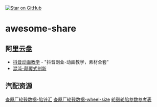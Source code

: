 <a href="https://github.com/u10k/awesome-share"><img src="https://img.shields.io/github/stars/user/repo.svg?style=social" alt="Star on GitHub"></a>
# awesome-share


## 阿里云盘

* [抖音动画教学](https://www.aliyundrive.com/s/EZfWm2VvMWs) - "抖音副业-动画教学，素材全套"
* [混沌-颠覆式创新](https://www.aliyundrive.com/s/dnbPNGpzAP3)


## 汽配资源
[查原厂轮毂数据-胎铃汇](https://www.wheelmax.com.cn)
[查原厂轮毂数据-wheel-size](https://www.wheel-size.com/)
[轮毂轮胎参数参考表](https://www.wanchezhijia.com/calc)
